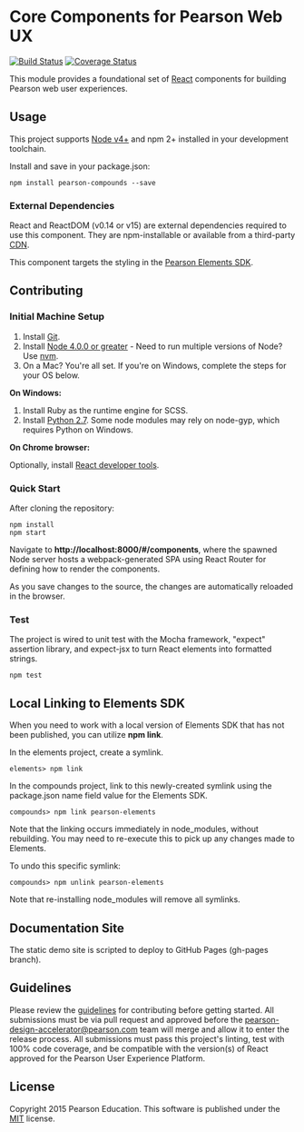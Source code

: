 # Core Components for Pearson Web UX 
[![Build Status](https://travis-ci.org/Pearson-Higher-Ed/compounds.svg?branch=v0)](https://travis-ci.org/Pearson-Higher-Ed/compounds)
[![Coverage Status](https://coveralls.io/repos/github/Pearson-Higher-Ed/compounds/badge.svg?branch=v0)](https://coveralls.io/github/Pearson-Higher-Ed/compounds?branch=v0)

This module provides a foundational set of [React](http://facebook.github.io/react) components for building Pearson web 
user experiences.

## Usage

This project supports [Node v4+](https://nodejs.org) and npm 2+ installed in your development toolchain.

Install and save in your package.json:

    npm install pearson-compounds --save

### External Dependencies

React and ReactDOM (v0.14 or v15) are external dependencies required to use this component. They are npm-installable or 
available from a third-party [CDN](https://cdnjs.com/libraries/react/).

This component targets the styling in the [Pearson Elements SDK](https://www.npmjs.com/package/pearson-elements).

## Contributing

### Initial Machine Setup

1. Install [Git](https://git-scm.com/downloads). 
2. Install [Node 4.0.0 or greater](https://nodejs.org) - Need to run multiple versions of Node? Use [nvm](https://github.com/creationix/nvm).
3. On a Mac? You're all set. If you're on Windows, complete the steps for your OS below.  

**On Windows:**

1. Install Ruby as the runtime engine for SCSS.
2. Install [Python 2.7](https://www.python.org/downloads/). Some node modules may rely on node-gyp, which requires Python on Windows.

**On Chrome browser:**

Optionally, install [React developer tools](https://chrome.google.com/webstore/detail/react-developer-tools/fmkadmapgofadopljbjfkapdkoienihi?hl=en).

### Quick Start

After cloning the repository:

    npm install
    npm start
    
Navigate to **http://localhost:8000/#/components**, where the spawned Node server hosts a webpack-generated SPA using 
React Router for defining how to render the components.

As you save changes to the source, the changes are automatically reloaded in the browser.

### Test

The project is wired to unit test with the Mocha framework, "expect" assertion library, and expect-jsx to turn React 
elements into formatted strings.

    npm test
    
## Local Linking to Elements SDK

When you need to work with a local version of Elements SDK that has not been published, you can utilize **npm link**.

In the elements project, create a symlink.
    
    elements> npm link
    
In the compounds project, link to this newly-created symlink using the package.json name field value for the Elements SDK.

    compounds> npm link pearson-elements
    
Note that the linking occurs immediately in node_modules, without rebuilding. You may need to re-execute this to pick up
any changes made to Elements.

To undo this specific symlink:

    compounds> npm unlink pearson-elements
    
Note that re-installing node_modules will remove all symlinks.

## Documentation Site

The static demo site is scripted to deploy to GitHub Pages (gh-pages branch).

## Guidelines

Please review the [guidelines](https://github.com/Pearson-Higher-Ed/docs/blob/master/origami-contributions.md) for contributing before getting started.
All submissions must be via pull request and approved before the pearson-design-accelerator@pearson.com team will merge and allow it to enter the release process. All submissions must pass this project's linting, test with 100% code coverage, and be compatible with the version(s) of React approved for the Pearson User Experience Platform.

## License

Copyright 2015 Pearson Education. This software is published under the [MIT](LICENSE) license.
